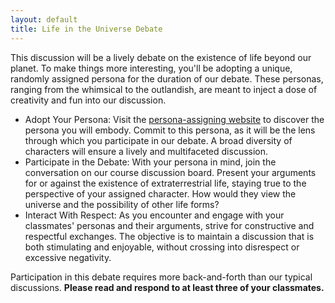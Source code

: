 ```yaml
---
layout: default
title: Life in the Universe Debate
---
```


This discussion will be a lively debate on the existence of life beyond our planet. To make things more interesting, you'll be adopting a unique, randomly assigned persona for the duration of our debate. These personas, ranging from the whimsical to the outlandish, are meant to inject a dose of creativity and fun into our discussion.

- Adopt Your Persona: Visit the [persona-assigning website](https://storage.googleapis.com/avh-lessons/personas.html) to discover the persona you will embody. Commit to this persona, as it will be the lens through which you participate in our debate. A broad diversity of characters will ensure a lively and multifaceted discussion.
- Participate in the Debate: With your persona in mind, join the conversation on our course discussion board. Present your arguments for or against the existence of extraterrestrial life, staying true to the perspective of your assigned character. How would they view the universe and the possibility of other life forms?
- Interact With Respect: As you encounter and engage with your classmates' personas and their arguments, strive for constructive and respectful exchanges. The objective is to maintain a discussion that is both stimulating and enjoyable, without crossing into disrespect or excessive negativity.

Participation in this debate requires more back-and-forth than our typical discussions. **Please read and respond to at least three of your classmates.**

